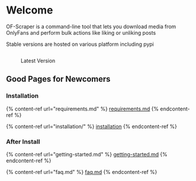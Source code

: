 # Welcome

OF-Scraper is a command-line tool that lets you download media from OnlyFans and perform bulk actions like liking or unliking posts

Stable versions are hosted on various platform including pypi



<figure><img src="https://badge.fury.io/py/ofscraper.svg" alt=""><figcaption><p>Latest Version</p></figcaption></figure>



## Good Pages for Newcomers

### Installation&#x20;

{% content-ref url="requirements.md" %}
[requirements.md](requirements.md)
{% endcontent-ref %}

{% content-ref url="installation/" %}
[installation](installation/)
{% endcontent-ref %}

### After Install

{% content-ref url="getting-started.md" %}
[getting-started.md](getting-started.md)
{% endcontent-ref %}

{% content-ref url="faq.md" %}
[faq.md](faq.md)
{% endcontent-ref %}
